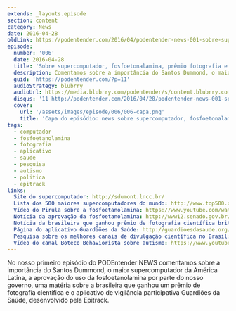 ```yaml
---
extends: _layouts.episode
section: content
category: News
date: 2016-04-28
oldLink: https://podentender.com/2016/04/podentender-news-001-sobre-supercomputador-fosfoetanolamina-premio-fotografia-e-guardioes-da-saude.html
episode:
  number: '006'
  date: 2016-04-28
  title: 'Sobre supercomputador, fosfoetonalamina, prêmio fotografia e Guardiões da Saúde' 
  description: Comentamos sobre a importância do Santos Dummond, o maior supercomputador da América Latina, a aprovação do uso da fosfoetanolamina por parte do nosso governo, uma matéria sobre a brasileira que ganhou um prêmio de fotografia científica e o aplicativo de vigilância participativa Guardiões da Saúde.  
  guid: 'https://podentender.com/?p=11'
  audioStrategy: blubrry
  audioUrl: https://media.blubrry.com/podentender/s/content.blubrry.com/podentender/PODEntender_006_NEWS_1_sobre_supercomputador_fosfoetanolamina-premio-fotografia-guardioes_da_saude.mp3
  disqus: '11 http://podentender.com/2016/04/28/podentender-news-001-sobre-supercomputador-fosfoetanolamina-premio-fotografia-e-guardioes-da-saude/'
  cover:
    url: '/assets/images/episode/006/006-capa.png'
    title: 'Capa do episódio: news sobre supercomputador, fosfoetonalamina, prêmio fotografia e guardiões da saúde'
tags:
  - computador
  - fosfoetanolamina
  - fotografia
  - aplicativo
  - saude
  - pesquisa
  - autismo
  - politica
  - epitrack
links:
  Site do supercomputador: http://sdumont.lncc.br/
  Lista dos 500 maiores supercomputadores do mundo: http://www.top500.org/
  Vídeo do Pirula sobre a fosfoetanolamina: https://www.youtube.com/watch?v=L51NrrK1APQ
  Notícia da aprovação da fosfoetanolamina: http://www12.senado.gov.br/radio/1/noticia/senado-aprova-projeto-que-libera-uso-e-comercializacao-da-chamada-pilula-do-cancer
  Notícia da brasileira que ganhou prêmio de fotografia científica britânica: http://g1.globo.com/educacao/noticia/2016/03/brasileira-vence-concurso-britanico-de-fotografia-cientifica.html
  Página do aplicativo Guardiões da Saúde: http://guardioesdasaude.org/
  Pesquisa sobre os melhores canais de divulgação científica no Brasil: http://genereporter.blogspot.com.br/2016/04/pesquisa-gr-melhores-canais-de-dc-na.html
  Vídeo do canal Boteco Behaviorista sobre autismo: https://www.youtube.com/watch?v=A4GxuaP2jAc
---
```

No nosso primeiro episódio do PODEntender NEWS comentamos sobre a importância do Santos Dummond,
o maior supercomputador da América Latina, a aprovação do uso da fosfoetanolamina por parte do
nosso governo, uma matéria sobre a brasileira que ganhou um prêmio de fotografia científica e o
aplicativo de vigilância participativa Guardiões da Saúde, desenvolvido pela Epitrack.
